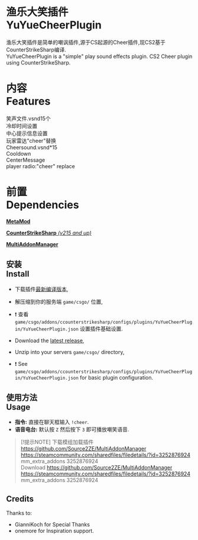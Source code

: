 # 渔乐大笑插件<br>YuYueCheerPlugin
渔乐大笑插件是简单的嘲讽插件,源于CS起源的Cheer插件,现CS2基于CounterStrikeSharp编译.<br>
YuYueCheerPlugin is a "simple" play sound effects plugin. CS2 Cheer plugin using CounterStrikeSharp.

# 内容<br>Features
笑声文件.vsnd15个<br>
冷却时间设置<br>
中心提示信息设置<br>
玩家雷达"cheer"替换<br>
Cheersound.vsnd*15<br>
Cooldown<br>
CenterMessage<br>
player radio:"cheer" replace<br>

# 前置<br>Dependencies<br>
[**MetaMod**](https://cs2.poggu.me/metamod/installation/)

[**CounterStrikeSharp** *(v215 and up)*](https://github.com/roflmuffin/CounterStrikeSharp/releases)

[**MultiAddonManager**](https://github.com/Source2ZE/MultiAddonManager/releases)

## 安装<br>Install
* 下载插件[最新编译版本](https://github.com/EvenYuYue/YuYueCheerPlugin/releases),

* 解压缩到你的服务端 `game/csgo/` 位置,

* :exclamation: 查看 `game/csgo/addons/ccounterstrikesharp/configs/plugins/YuYueCheerPlugin/YuYueCheerPlugin.json` 设置插件基础设置.

* Download the [latest release](https://github.com/EvenYuYue/YuYueCheerPlugin/releases),

* Unzip into your servers `game/csgo/` directory,

* :exclamation: See `game/csgo/addons/ccounterstrikesharp/configs/plugins/YuYueCheerPlugin/YuYueCheerPlugin.json` for basic plugin configuration.

## 使用方法<br>Usage
<ul>
    <li><strong>指令:</strong> 直接在聊天框输入 <code>!cheer</code>.</li>
    <li><strong>语音电台:</strong> 默认按 <code>Z</code> 然后按下 <code>3</code> 即可播放嘲笑语音.</li>
</ul>

> [!提示NOTE]
> 下载模组加载插件 https://github.com/Source2ZE/MultiAddonManager                                                                                                                             
> https://steamcommunity.com/sharedfiles/filedetails/?id=3252876924                                                                                                                           
> mm_extra_addons 3252876924     
> Download https://github.com/Source2ZE/MultiAddonManager                                                                                                                             
> https://steamcommunity.com/sharedfiles/filedetails/?id=3252876924                                                                                                                           
> mm_extra_addons 3252876924                                                                                                                        
> 
<h2>Credits</h2>
<p>Thanks to:
<ul>
<li>GianniKoch for Special Thanks </li>
<li>onemore for Inspiration support.</li></ul></p>
